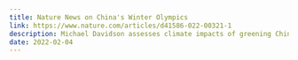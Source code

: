 ```yaml
---
title: Nature News on China's Winter Olympics
link: https://www.nature.com/articles/d41586-022-00321-1
description: Michael Davidson assesses climate impacts of greening China's winter Olympic games
date: 2022-02-04
---
```


